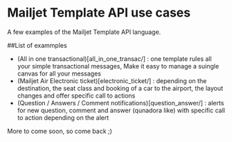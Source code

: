 # Mailjet Template API use cases

A few examples of the Mailjet Template API language.

##List of exammples

 - (All in one transactional)[all_in_one_transac/] : one template rules all your simple transactional messages, Make it easy to manage a suingle canvas for all your messages 
 - (Mailjet Air Electronic ticket)[electronic_ticket/] : depending on the destination, the seat class and booking of a car to the airport, the layout changes and offer specific call to actions 
 - (Question / Answers / Comment notifications)[question_answer/] : alerts for new question, comment and answer (qunadora like) with specific call to action depending on the alert 

More to come soon, so come back ;) 
